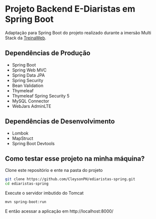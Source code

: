 # Projeto Backend E-Diaristas em Spring Boot

Adaptação para Spring Boot do projeto realizado durante a imersão Multi Stack da [TreinaWeb](https://treinaweb.com.br/).

## Dependências de Produção

- Spring Boot
- Spring Web MVC
- Spring Data JPA
- Spring Security
- Bean Validation
- Thymeleaf
- Thymeleaf Spring Security 5
- MySQL Connector
- WebJars AdminLTE

## Dependências de Desenvolvimento

- Lombok
- MapStruct
- Spring Boot Devtools

## Como testar esse projeto na minha máquina?

Clone este repositório e ente na pasta do projeto

```bash
git clone https://github.com/CleysonPH/ediaristas-spring.git
cd ediaristas-spring
```

Execute o servidor imbutido do Tomcat

```bash
mvn spring-boot:run
```

E então acessar a aplicação em http://localhost:8000/
